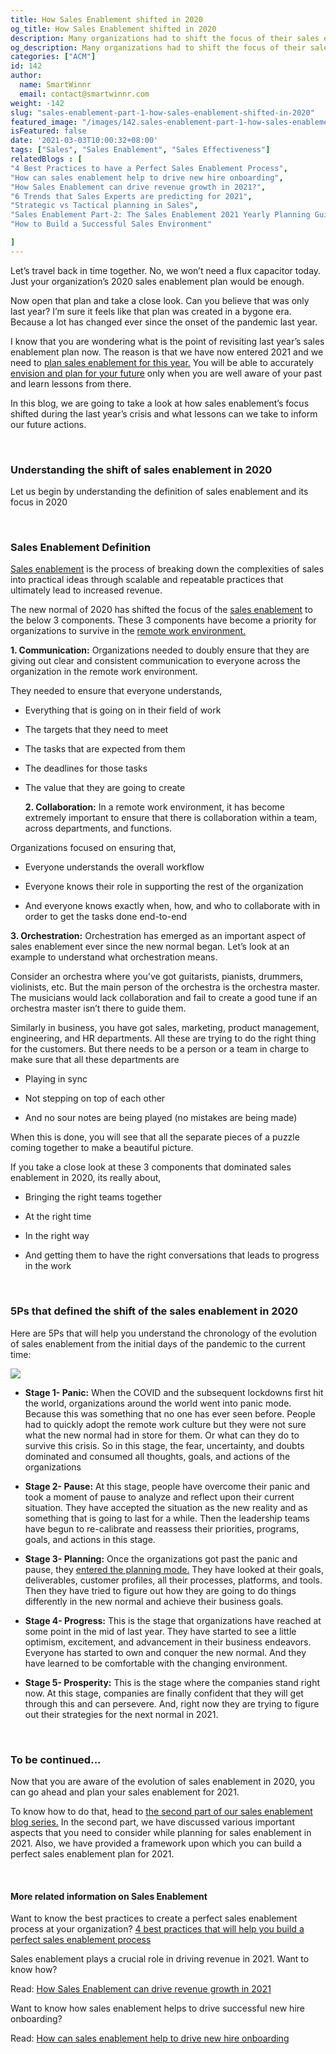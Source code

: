 ```yaml
---
title: How Sales Enablement shifted in 2020
og_title: How Sales Enablement shifted in 2020
description: Many organizations had to shift the focus of their sales enablement during the crisis in 2020. But how much has it changed over the last year and where do we stand right now?
og_description: Many organizations had to shift the focus of their sales enablement during the crisis in 2020. But how much has it changed over the last year and where do we stand right now?
categories: ["ACM"]
id: 142
author:
  name: SmartWinnr
  email: contact@smartwinnr.com
weight: -142
slug: "sales-enablement-part-1-how-sales-enablement-shifted-in-2020"
featured_image: "/images/142.sales-enablement-part-1-how-sales-enablement-shifted-in-2020.jpg"
isFeatured: false
date: '2021-03-03T10:00:32+08:00'
tags: ["Sales", "Sales Enablement", "Sales Effectiveness"]
relatedBlogs : [
"4 Best Practices to have a Perfect Sales Enablement Process",
"How can sales enablement help to drive new hire onboarding",
"How Sales Enablement can drive revenue growth in 2021?",
"6 Trends that Sales Experts are predicting for 2021",
"Strategic vs Tactical planning in Sales",
"Sales Enablement Part-2: The Sales Enablement 2021 Yearly Planning Guide",
"How to Build a Successful Sales Environment"

]
---
```

Let’s travel back in time together. No, we won’t need a flux capacitor today. Just your organization’s 2020 sales enablement plan would be enough.

Now open that plan and take a close look. Can you believe that was only last year? I’m sure it feels like that plan was created in a bygone era. Because a lot has changed ever since the onset of the pandemic last year.

I know that you are wondering what is the point of revisiting last year’s sales enablement plan now. The reason is that we have now entered 2021 and we need to <a href="https://www.smartwinnr.com/post/how-sales-enablement-can-drive-revenue-growth-in-2021/" class="ml_custom_link" target="_blank">plan sales enablement for this year.</a> You will be able to accurately <a href="https://www.smartwinnr.com/post/6-trends-that-sales-experts-are-predicting-for-2021/" class="ml_custom_link" target="_blank">envision and plan for your future</a> only when you are well aware of your past and learn lessons from there.

In this blog, we are going to take a look at how sales enablement’s focus shifted during the last year’s crisis and what lessons can we take to inform our future actions. 

<br>

### **Understanding the shift of sales enablement in 2020**

Let us begin by understanding the definition of sales enablement and its focus in 2020

<br>

### **Sales Enablement Definition**

<a href="https://www.smartwinnr.com/post/4-best-practices-to-have-a-perfect-sales-enablement-process/" class="ml_custom_link" target="_blank">Sales enablement</a> is the process of breaking down the complexities of sales into practical ideas through scalable and repeatable practices that ultimately lead to increased revenue. 

The new normal of 2020 has shifted the focus of the <a href="https://www.smartwinnr.com/post/how-can-sales-enablement-help-to-drive-new-hire-onboarding/" class="ml_custom_link" target="_blank">sales enablement</a> to the below 3 components. These 3 components have become a priority for organizations to survive in the <a href="https://www.smartwinnr.com/post/a-guide-to-remote-sales/" class="ml_custom_link" target="_blank">remote work environment.</a>

  **1. Communication:** 
  Organizations needed to doubly ensure that they are giving out clear and consistent communication to everyone across the organization in the remote work environment. 

They needed to ensure that everyone understands, 

* Everything that is going on in their field of work 

* The targets that they need to meet

* The tasks that are expected from them 

* The deadlines for those tasks 

* The value that they are going to create 


  **2. Collaboration:**
In a remote work environment, it has become extremely important to ensure that there is collaboration within a team, across departments, and functions. 

Organizations focused on ensuring that,

* Everyone understands the overall workflow

* Everyone knows their role in supporting the rest of the organization

* And everyone knows exactly when, how, and who to collaborate with in order to get the tasks done end-to-end 


**3. Orchestration:** 
Orchestration has emerged as an important aspect of sales enablement ever since the new normal began. Let’s look at an example to understand what orchestration means.

Consider an orchestra where you’ve got guitarists, pianists, drummers, violinists, etc. But the main person of the orchestra is the orchestra master. The musicians would lack collaboration and fail to create a good tune if an orchestra master isn’t there to guide them. 

Similarly in business, you have got sales, marketing, product management, engineering, and HR departments. All these are trying to do the right thing for the customers. But there needs to be a person or a team in charge to make sure that all these departments are 

* Playing in sync

* Not stepping on top of each other 

* And no sour notes are being played (no mistakes are being made) 


When this is done, you will see that all the separate pieces of a puzzle coming together to make a beautiful picture. 

If you take a close look at these 3 components that dominated sales enablement in 2020, its really about,

* Bringing the right teams together 

* At the right time

* In the right way

* And getting them to have the right conversations that leads to progress in the work

<br>

### **5Ps that defined the shift of the sales enablement in 2020**

Here are 5Ps that will help you understand the chronology of the evolution of sales enablement from the initial days of the pandemic to the current time: 

<img src="/images/142.5ps-of-sales-enablement.jpeg">

* **Stage 1- Panic:** When the COVID and the subsequent lockdowns first hit the world, organizations around the world went into panic mode. Because this was something that no one has ever seen before. People had to quickly adopt the remote work culture but they were not sure what the new normal had in store for them. Or what can they do to survive this crisis. So in this stage, the fear, uncertainty, and doubts dominated and consumed all thoughts, goals, and actions of the organizations

* **Stage 2- Pause:** At this stage, people have overcome their panic and took a moment of pause to analyze and reflect upon their current situation. They have accepted the situation as the new reality and as something that is going to last for a while. Then the leadership teams have begun to re-calibrate and reassess their priorities, programs, goals, and actions in this stage. 

* **Stage 3- Planning:** Once the organizations got past the panic and pause, they <a href="https://www.smartwinnr.com/post/strategic-versus-tactical-planning-in-sales/" class="ml_custom_link" target="_blank">entered the planning mode.</a> They have looked at their goals, deliverables, customer profiles, all their processes, platforms, and tools. Then they have tried to figure out how they are going to do things differently in the new normal and achieve their business goals. 

* **Stage 4- Progress:** This is the stage that organizations have reached at some point in the mid of last year. They have started to see a little optimism, excitement, and advancement in their business endeavors. Everyone has started to own and conquer the new normal. And they have learned to be comfortable with the changing environment. 

* **Stage 5- Prosperity:** This is the stage where the companies stand right now. At this stage, companies are finally confident that they will get through this and can persevere. And, right now they are trying to figure out their strategies for the next normal in 2021.


<br>

### **To be continued...**

Now that you are aware of the evolution of sales enablement in 2020, you can go ahead and plan your sales enablement for 2021. 

To know how to do that, head to <a href="https://www.smartwinnr.com/post/sales-enablement-part-2-the-sales-enablement-2021-yearly-planning-guide/" class="ml_custom_link" target="_blank">the second part of our sales enablement blog series.</a> In the second part, we have discussed various important aspects that you need to consider while planning for sales enablement in 2021. Also, we have provided a framework upon which you can build a perfect sales enablement plan for 2021.

<br>

#### **More related information on Sales Enablement**

Want to know the best practices to create a perfect sales enablement process at your organization? <a href="https://www.smartwinnr.com/post/4-best-practices-to-have-a-perfect-sales-enablement-process/" class="ml_custom_link" target="_blank">4 best practices that will help you build a perfect sales enablement process</a>

Sales enablement plays a crucial role in driving revenue in 2021. Want to know how?

Read: <a href="https://www.smartwinnr.com/post/how-sales-enablement-can-drive-revenue-growth-in-2021/" class="ml_custom_link" target="_blank">How Sales Enablement can drive revenue growth in 2021</a>

Want to know how sales enablement helps to drive successful new hire onboarding?

Read: <a href="https://www.smartwinnr.com/post/how-can-sales-enablement-help-to-drive-new-hire-onboarding/" class="ml_custom_link" target="_blank">How can sales enablement help to drive new hire onboarding</a>